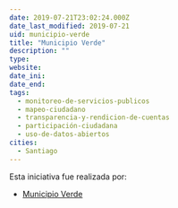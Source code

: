 ```yaml
---
date: 2019-07-21T23:02:24.000Z
date_last_modified: 2019-07-21
uid: municipio-verde
title: "Municipio Verde"
description: ""
type: 
website: 
date_ini: 
date_end: 
tags:
  - monitoreo-de-servicios-publicos
  - mapeo-ciudadano
  - transparencia-y-rendicion-de-cuentas
  - participación-ciudadana
  - uso-de-datos-abiertos
cities: 
  - Santiago
---
```


Esta iniciativa fue realizada por:

- [Municipio Verde](/i/municipio-verde.html)

